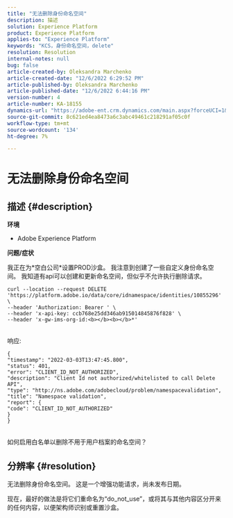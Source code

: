 ```yaml
---
title: "无法删除身份命名空间"
description: 描述
solution: Experience Platform
product: Experience Platform
applies-to: "Experience Platform"
keywords: "KCS，身份命名空间，delete"
resolution: Resolution
internal-notes: null
bug: false
article-created-by: Oleksandra Marchenko
article-created-date: "12/6/2022 6:29:52 PM"
article-published-by: Oleksandra Marchenko
article-published-date: "12/6/2022 6:44:16 PM"
version-number: 4
article-number: KA-18155
dynamics-url: "https://adobe-ent.crm.dynamics.com/main.aspx?forceUCI=1&pagetype=entityrecord&etn=knowledgearticle&id=1b2da7f4-9375-ed11-81ab-6045bd0061cb"
source-git-commit: 8c621ed4ea8473a6c3abc49461c218291af05c0f
workflow-type: tm+mt
source-wordcount: '134'
ht-degree: 7%

---
```


# 无法删除身份命名空间

## 描述 {#description}


<b>环境</b>

- Adobe Experience Platform

<b>问题/症状</b>

我正在为\*空白公司\*设置PROD沙盒。 我注意到创建了一些自定义身份命名空间。 我知道有api可以创建和更新命名空间，但似乎不允许执行删除请求。


```
curl --location --request DELETE 'https://platform.adobe.io/data/core/idnamespace/identities/10855296' \
--header 'Authorization: Bearer ' \
--header 'x-api-key: ccb768e25dd346ab915014845876f828' \
--header 'x-gw-ims-org-id:<b></b><b></b>*'
```


<br>响应:


```
{
"timestamp": "2022-03-03T13:47:45.800",
"status": 401,
"error": "CLIENT_ID_NOT_AUTHORIZED",
"description": "Client Id not authorized/whitelisted to call Delete API",
"type": "http://ns.adobe.com/adobecloud/problem/namespacevalidation",
"title": "Namespace validation",
"report": {
"code": "CLIENT_ID_NOT_AUTHORIZED"
}
}
```


<br>如何启用白名单以删除不用于用户档案的命名空间？



## 分辨率 {#resolution}


无法删除身份命名空间。 这是一个增强功能请求，尚未发布日期。

现在，最好的做法是将它们重命名为“do_not_use”，或将其与其他内容区分开来的任何内容，以便架构师识别或重置沙盒。
